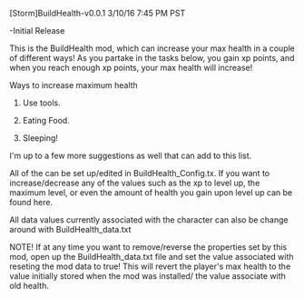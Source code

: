 [Storm]BuildHealth-v0.0.1 3/10/16 7:45 PM PST

-Initial Release

This is the BuildHealth mod, which can increase your max health in a couple of different ways! As you partake in the tasks below, you gain xp points, and when you reach enough xp points, your max health will increase!

Ways to increase maximum health

1. Use tools.

2. Eating Food.

3. Sleeping!

I'm up to a few more suggestions as well that can add to this list.

All of the can be set up/edited in BuildHealth_Config.tx. If you want to increase/decrease any of the values such as the xp to level up, the maximum level, or even the amount of health you gain upon level up can be found here.

All data values currently associated with the character can also be change around with BuildHealth_data.txt

NOTE! If at any time you want to remove/reverse the properties set by this mod, open up the BuildHealth_data.txt file and set the value associated with reseting the mod data to true! This will revert the player's max health to the value initially stored when the mod was installed/ the value associate with old health.
